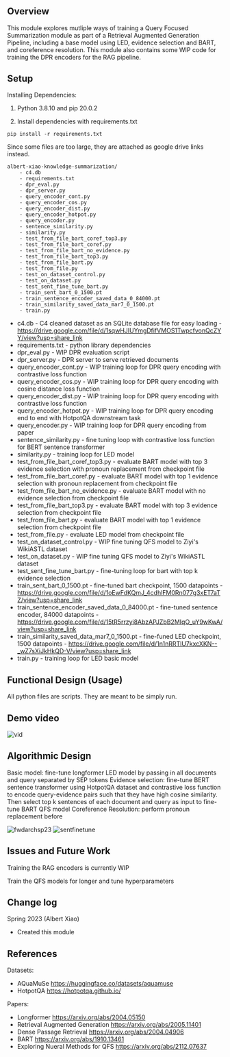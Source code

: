 
# <Knowledge Summarization: Query Focused Summarization Component>

## Overview

This module explores mutliple ways of training a Query Focused Summarization module as part of a Retrieval Augmented Generation Pipeline, including a base model using LED, evidence selection and BART, and coreference resolution. This module also contains some WIP code for training the DPR encoders for the RAG pipeline.

## Setup

Installing Dependencies: 

1. Python 3.8.10 and pip 20.0.2

2. Install dependencies with requirements.txt
```
pip install -r requirements.txt 
```

Since some files are too large, they are attached as google drive links instead.


```
albert-xiao-knowledge-summarization/
    - c4.db
    - requirements.txt
    - dpr_eval.py
    - dpr_server.py
    - query_encoder_cont.py
    - query_encoder_cos.py
    - query_encoder_dist.py
    - query_encoder_hotpot.py
    - query_encoder.py
    - sentence_similarity.py
    - similarity.py
    - test_from_file_bart_coref_top3.py
    - test_from_file_bart_coref.py
    - test_from_file_bart_no_evidence.py
    - test_from_file_bart_top3.py
    - test_from_file_bart.py
    - test_from_file.py
    - test_on_dataset_control.py
    - test_on_dataset.py
    - test_sent_fine_tune_bart.py
    - train_sent_bart_0_1500.pt
    - train_sentence_encoder_saved_data_0_84000.pt
    - train_similarity_saved_data_mar7_0_1500.pt
    - train.py

```

- c4.db - C4 cleaned dataset as an SQLite database file for easy loading - https://drive.google.com/file/d/1sqwHJIUYmgDfifVMOS1TwpcfvonQcZYY/view?usp=share_link
- requirements.txt - python library dependencies
- dpr_eval.py - WIP DPR evaluation script
- dpr_server.py - DPR server to serve retrieved documents
- query_encoder_cont.py - WIP training loop for DPR query encoding with contrastive loss function
- query_encoder_cos.py - WIP training loop for DPR query encoding with cosine distance loss function
- query_encoder_dist.py - WIP training loop for DPR query encoding with contrastive loss function
- query_encoder_hotpot.py - WIP training loop for DPR query encoding end to end with HotpotQA downstream task
- query_encoder.py - WIP training loop for DPR query encoding from paper
- sentence_similarity.py - fine tuning loop with contrastive loss function for BERT sentence transformer
- similarity.py - training loop for LED model
- test_from_file_bart_coref_top3.py - evaluate BART model with top 3 evidence selection with pronoun replacement from checkpoint file
- test_from_file_bart_coref.py - evaluate BART model with top 1 evidence selection with pronoun replacement from checkpoint file
- test_from_file_bart_no_evidence.py - evaluate BART model with no evidence selection from checkpoint file
- test_from_file_bart_top3.py - evaluate BART model with top 3 evidence selection from checkpoint file 
- test_from_file_bart.py - evaluate BART model with top 1 evidence selection from checkpoint file
- test_from_file.py - evaluate LED model from checkpoint file
- test_on_dataset_control.py - WIP fine tuning QFS model to Ziyi's WikiASTL dataset
- test_on_dataset.py - WIP fine tuning QFS model to Ziyi's WikiASTL dataset
- test_sent_fine_tune_bart.py - fine-tuning loop for bart with top k evidence selection
- train_sent_bart_0_1500.pt - fine-tuned bart checkpoint, 1500 datapoints - https://drive.google.com/file/d/1oEwFdKQmJ_4cdhlFM0Rn077g3xET7aTZ/view?usp=share_link
- train_sentence_encoder_saved_data_0_84000.pt - fine-tuned sentence encoder, 84000 datapoints - https://drive.google.com/file/d/15tR5rrzyi8AbzAPJZbB2MIqO_uY9wKwA/view?usp=share_link
- train_similarity_saved_data_mar7_0_1500.pt - fine-funed LED checkpoint, 1500 datapoints - https://drive.google.com/file/d/1n1nRRTlU7kxcXKN--_wZ7sXiJkHkQD-V/view?usp=share_link
- train.py - training loop for LED basic model


## Functional Design (Usage)

All python files are scripts. They are meant to be simply run.

## Demo video
![vid](https://drive.google.com/file/d/1TFCcr6v0ThLSrFOx5e6xnN7cb6OvO02K/view?usp=sharing)

## Algorithmic Design 

Basic model: fine-tune longformer LED model by passing in all documents and query separated by SEP tokens
Evidence selection: fine-tune BERT sentence transformer using HotpotQA dataset and contrastive loss function to encode query-evidence pairs such that they have high cosine similarity. Then select top k sentences of each document and query as input to fine-tune BART QFS model
Coreference Resolution: perform pronoun replacement before
    
    
![fwdarchsp23](https://github.com/Forward-UIUC-2023S/albert-xiao-knowledge-summarization/assets/25853164/ca3c9fe1-a6f2-4b00-b4d3-6cfa7386b9f4)
![sentfinetune](https://github.com/Forward-UIUC-2023S/albert-xiao-knowledge-summarization/assets/25853164/cd1b9764-cdb2-431f-b278-42860e8d3891)


## Issues and Future Work

Training the RAG encoders is currently WIP
    
Train the QFS models for longer and tune hyperparameters

## Change log

Spring 2023 (Albert Xiao)
* Created this module

## References 

Datasets: 
- AQuaMuSe https://huggingface.co/datasets/aquamuse 
- HotpotQA https://hotpotqa.github.io/ 

Papers:
    
- Longformer https://arxiv.org/abs/2004.05150 
- Retrieval Augmented Generation https://arxiv.org/abs/2005.11401
- Dense Passage Retrieval https://arxiv.org/abs/2004.04906
- BART https://arxiv.org/abs/1910.13461
- Exploring Nueral Methods for QFS https://arxiv.org/abs/2112.07637
